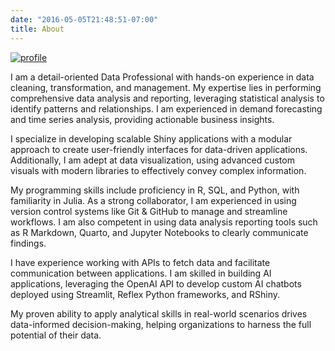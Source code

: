 ```yaml
---
date: "2016-05-05T21:48:51-07:00"
title: About
---
```


[![profile](/./about_files/profile_picture.jpg)](https://linkedin.com/in/georgemwangikenya)

I am a detail-oriented Data Professional with hands-on experience in data cleaning, transformation, and management. My expertise lies in performing comprehensive data analysis and reporting, leveraging statistical analysis to identify patterns and relationships. I am experienced in demand forecasting and time series analysis, providing actionable business insights.

I specialize in developing scalable Shiny applications with a modular approach to create user-friendly interfaces for data-driven applications. Additionally, I am adept at data visualization, using advanced custom visuals with modern libraries to effectively convey complex information.

My programming skills include proficiency in R, SQL, and Python, with familiarity in Julia. As a strong collaborator, I am experienced in using version control systems like Git & GitHub to manage and streamline workflows. I am also competent in using data analysis reporting tools such as R Markdown, Quarto, and Jupyter Notebooks to clearly communicate findings.

I have experience working with APIs to fetch data and facilitate communication between applications. I am skilled in building AI applications, leveraging the OpenAI API to develop custom AI chatbots deployed using Streamlit, Reflex Python frameworks, and RShiny.

My proven ability to apply analytical skills in real-world scenarios drives data-informed decision-making, helping organizations to harness the full potential of their data.

